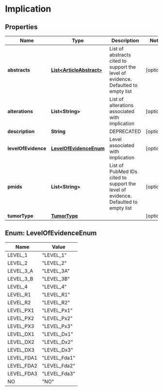 

# Implication


## Properties

| Name | Type | Description | Notes |
|------------ | ------------- | ------------- | -------------|
|**abstracts** | [**List&lt;ArticleAbstract&gt;**](ArticleAbstract.md) | List of abstracts cited to support the level of evidence. Defaulted to empty list |  [optional] |
|**alterations** | **List&lt;String&gt;** | List of alterations associated with implication |  [optional] |
|**description** | **String** | DEPRECATED |  [optional] |
|**levelOfEvidence** | [**LevelOfEvidenceEnum**](#LevelOfEvidenceEnum) | Level associated with implication |  [optional] |
|**pmids** | **List&lt;String&gt;** | List of PubMed IDs cited to support the level of evidence. Defaulted to empty list |  [optional] |
|**tumorType** | [**TumorType**](TumorType.md) |  |  [optional] |



## Enum: LevelOfEvidenceEnum

| Name | Value |
|---- | -----|
| LEVEL_1 | &quot;LEVEL_1&quot; |
| LEVEL_2 | &quot;LEVEL_2&quot; |
| LEVEL_3_A | &quot;LEVEL_3A&quot; |
| LEVEL_3_B | &quot;LEVEL_3B&quot; |
| LEVEL_4 | &quot;LEVEL_4&quot; |
| LEVEL_R1 | &quot;LEVEL_R1&quot; |
| LEVEL_R2 | &quot;LEVEL_R2&quot; |
| LEVEL_PX1 | &quot;LEVEL_Px1&quot; |
| LEVEL_PX2 | &quot;LEVEL_Px2&quot; |
| LEVEL_PX3 | &quot;LEVEL_Px3&quot; |
| LEVEL_DX1 | &quot;LEVEL_Dx1&quot; |
| LEVEL_DX2 | &quot;LEVEL_Dx2&quot; |
| LEVEL_DX3 | &quot;LEVEL_Dx3&quot; |
| LEVEL_FDA1 | &quot;LEVEL_Fda1&quot; |
| LEVEL_FDA2 | &quot;LEVEL_Fda2&quot; |
| LEVEL_FDA3 | &quot;LEVEL_Fda3&quot; |
| NO | &quot;NO&quot; |



